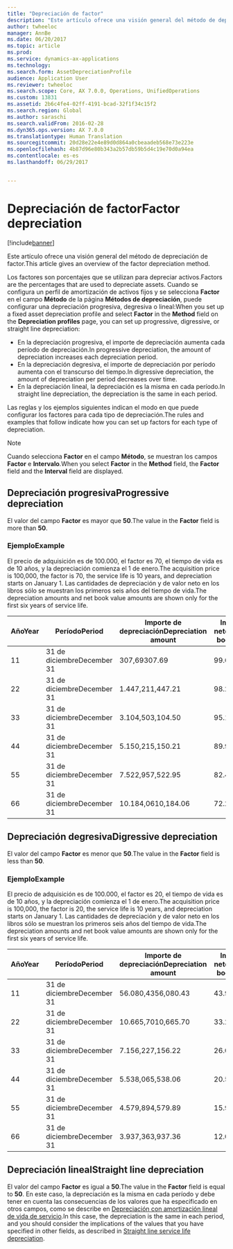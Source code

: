```yaml
---
title: "Depreciación de factor"
description: "Este artículo ofrece una visión general del método de depreciación de factor."
author: twheeloc
manager: AnnBe
ms.date: 06/20/2017
ms.topic: article
ms.prod: 
ms.service: dynamics-ax-applications
ms.technology: 
ms.search.form: AssetDepreciationProfile
audience: Application User
ms.reviewer: twheeloc
ms.search.scope: Core, AX 7.0.0, Operations, UnifiedOperations
ms.custom: 13831
ms.assetid: 2b6c4fe4-02ff-4191-bcad-32f1f34c15f2
ms.search.region: Global
ms.author: saraschi
ms.search.validFrom: 2016-02-28
ms.dyn365.ops.version: AX 7.0.0
ms.translationtype: Human Translation
ms.sourcegitcommit: 20d28e22e4e89d0d864a0cbeaadeb568e73e223e
ms.openlocfilehash: 4b87d96e80b343a2b57db59b5d4c19e70d0a94ea
ms.contentlocale: es-es
ms.lasthandoff: 06/29/2017


---
```


# <a name="factor-depreciation"></a><span data-ttu-id="9c309-103">Depreciación de factor</span><span class="sxs-lookup"><span data-stu-id="9c309-103">Factor depreciation</span></span>

[!include[banner](../includes/banner.md)]


<span data-ttu-id="9c309-104">Este artículo ofrece una visión general del método de depreciación de factor.</span><span class="sxs-lookup"><span data-stu-id="9c309-104">This article gives an overview of the factor depreciation method.</span></span>

<span data-ttu-id="9c309-105">Los factores son porcentajes que se utilizan para depreciar activos.</span><span class="sxs-lookup"><span data-stu-id="9c309-105">Factors are the percentages that are used to depreciate assets.</span></span> <span data-ttu-id="9c309-106">Cuando se configura un perfil de amortización de activos fijos y se selecciona **Factor** en el campo **Método** de la página **Métodos de depreciación**, puede configurar una depreciación progresiva, degresiva o lineal:</span><span class="sxs-lookup"><span data-stu-id="9c309-106">When you set up a fixed asset depreciation profile and select **Factor** in the **Method** field on the **Depreciation profiles** page, you can set up progressive, digressive, or straight line depreciation:</span></span>

-   <span data-ttu-id="9c309-107">En la depreciación progresiva, el importe de depreciación aumenta cada período de depreciación.</span><span class="sxs-lookup"><span data-stu-id="9c309-107">In progressive depreciation, the amount of depreciation increases each depreciation period.</span></span>
-   <span data-ttu-id="9c309-108">En la depreciación degresiva, el importe de depreciación por período aumenta con el transcurso del tiempo.</span><span class="sxs-lookup"><span data-stu-id="9c309-108">In digressive depreciation, the amount of depreciation per period decreases over time.</span></span>
-   <span data-ttu-id="9c309-109">En la depreciación lineal, la depreciación es la misma en cada período.</span><span class="sxs-lookup"><span data-stu-id="9c309-109">In straight line depreciation, the depreciation is the same in each period.</span></span>

<span data-ttu-id="9c309-110">Las reglas y los ejemplos siguientes indican el modo en que puede configurar los factores para cada tipo de depreciación.</span><span class="sxs-lookup"><span data-stu-id="9c309-110">The rules and examples that follow indicate how you can set up factors for each type of depreciation.</span></span> 

> [!NOTE] 
> <span data-ttu-id="9c309-111">Cuando selecciona **Factor** en el campo **Método**, se muestran los campos **Factor** e **Intervalo**.</span><span class="sxs-lookup"><span data-stu-id="9c309-111">When you select **Factor** in the **Method** field, the **Factor** field and the **Interval** field are displayed.</span></span>

## <a name="progressive-depreciation"></a><span data-ttu-id="9c309-112">Depreciación progresiva</span><span class="sxs-lookup"><span data-stu-id="9c309-112">Progressive depreciation</span></span>
<span data-ttu-id="9c309-113">El valor del campo **Factor** es mayor que **50**.</span><span class="sxs-lookup"><span data-stu-id="9c309-113">The value in the **Factor** field is more than **50**.</span></span>

### <a name="example"></a><span data-ttu-id="9c309-114">Ejemplo</span><span class="sxs-lookup"><span data-stu-id="9c309-114">Example</span></span>

<span data-ttu-id="9c309-115">El precio de adquisición es de 100.000, el factor es 70, el tiempo de vida es de 10 años, y la depreciación comienza el 1 de enero.</span><span class="sxs-lookup"><span data-stu-id="9c309-115">The acquisition price is 100,000, the factor is 70, the service life is 10 years, and depreciation starts on January 1.</span></span> <span data-ttu-id="9c309-116">Las cantidades de depreciación y de valor neto en los libros sólo se muestran los primeros seis años del tiempo de vida.</span><span class="sxs-lookup"><span data-stu-id="9c309-116">The depreciation amounts and net book value amounts are shown only for the first six years of service life.</span></span>

| <span data-ttu-id="9c309-117">Año</span><span class="sxs-lookup"><span data-stu-id="9c309-117">Year</span></span> | <span data-ttu-id="9c309-118">Período</span><span class="sxs-lookup"><span data-stu-id="9c309-118">Period</span></span>      | <span data-ttu-id="9c309-119">Importe de depreciación</span><span class="sxs-lookup"><span data-stu-id="9c309-119">Depreciation amount</span></span> | <span data-ttu-id="9c309-120">Importe del valor neto en los libros</span><span class="sxs-lookup"><span data-stu-id="9c309-120">Net book value amount</span></span> |
|------|-------------|---------------------|-----------------------|
| <span data-ttu-id="9c309-121">1</span><span class="sxs-lookup"><span data-stu-id="9c309-121">1</span></span>    | <span data-ttu-id="9c309-122">31 de diciembre</span><span class="sxs-lookup"><span data-stu-id="9c309-122">December 31</span></span> | <span data-ttu-id="9c309-123">307,69</span><span class="sxs-lookup"><span data-stu-id="9c309-123">307.69</span></span>              | <span data-ttu-id="9c309-124">99.692,31</span><span class="sxs-lookup"><span data-stu-id="9c309-124">99,692.31</span></span>             |
| <span data-ttu-id="9c309-125">2</span><span class="sxs-lookup"><span data-stu-id="9c309-125">2</span></span>    | <span data-ttu-id="9c309-126">31 de diciembre</span><span class="sxs-lookup"><span data-stu-id="9c309-126">December 31</span></span> | <span data-ttu-id="9c309-127">1.447,21</span><span class="sxs-lookup"><span data-stu-id="9c309-127">1,447.21</span></span>            | <span data-ttu-id="9c309-128">98.245,10</span><span class="sxs-lookup"><span data-stu-id="9c309-128">98,245.10</span></span>             |
| <span data-ttu-id="9c309-129">3</span><span class="sxs-lookup"><span data-stu-id="9c309-129">3</span></span>    | <span data-ttu-id="9c309-130">31 de diciembre</span><span class="sxs-lookup"><span data-stu-id="9c309-130">December 31</span></span> | <span data-ttu-id="9c309-131">3.104,50</span><span class="sxs-lookup"><span data-stu-id="9c309-131">3,104.50</span></span>            | <span data-ttu-id="9c309-132">95.140,60</span><span class="sxs-lookup"><span data-stu-id="9c309-132">95,140.60</span></span>             |
| <span data-ttu-id="9c309-133">4</span><span class="sxs-lookup"><span data-stu-id="9c309-133">4</span></span>    | <span data-ttu-id="9c309-134">31 de diciembre</span><span class="sxs-lookup"><span data-stu-id="9c309-134">December 31</span></span> | <span data-ttu-id="9c309-135">5.150,21</span><span class="sxs-lookup"><span data-stu-id="9c309-135">5,150.21</span></span>            | <span data-ttu-id="9c309-136">89.990,39</span><span class="sxs-lookup"><span data-stu-id="9c309-136">89,990.39</span></span>             |
| <span data-ttu-id="9c309-137">5</span><span class="sxs-lookup"><span data-stu-id="9c309-137">5</span></span>    | <span data-ttu-id="9c309-138">31 de diciembre</span><span class="sxs-lookup"><span data-stu-id="9c309-138">December 31</span></span> | <span data-ttu-id="9c309-139">7.522,95</span><span class="sxs-lookup"><span data-stu-id="9c309-139">7,522.95</span></span>            | <span data-ttu-id="9c309-140">82.467,44</span><span class="sxs-lookup"><span data-stu-id="9c309-140">82,467.44</span></span>             |
| <span data-ttu-id="9c309-141">6</span><span class="sxs-lookup"><span data-stu-id="9c309-141">6</span></span>    | <span data-ttu-id="9c309-142">31 de diciembre</span><span class="sxs-lookup"><span data-stu-id="9c309-142">December 31</span></span> | <span data-ttu-id="9c309-143">10.184,06</span><span class="sxs-lookup"><span data-stu-id="9c309-143">10,184.06</span></span>           | <span data-ttu-id="9c309-144">72.283,38</span><span class="sxs-lookup"><span data-stu-id="9c309-144">72,283.38</span></span>             |

## <a name="digressive-depreciation"></a><span data-ttu-id="9c309-145">Depreciación degresiva</span><span class="sxs-lookup"><span data-stu-id="9c309-145">Digressive depreciation</span></span>
<span data-ttu-id="9c309-146">El valor del campo **Factor** es menor que **50**.</span><span class="sxs-lookup"><span data-stu-id="9c309-146">The value in the **Factor** field is less than **50**.</span></span>

### <a name="example"></a><span data-ttu-id="9c309-147">Ejemplo</span><span class="sxs-lookup"><span data-stu-id="9c309-147">Example</span></span>

<span data-ttu-id="9c309-148">El precio de adquisición es de 100.000, el factor es 20, el tiempo de vida es de 10 años, y la depreciación comienza el 1 de enero.</span><span class="sxs-lookup"><span data-stu-id="9c309-148">The acquisition price is 100,000, the factor is 20, the service life is 10 years, and depreciation starts on January 1.</span></span> <span data-ttu-id="9c309-149">Las cantidades de depreciación y de valor neto en los libros sólo se muestran los primeros seis años del tiempo de vida.</span><span class="sxs-lookup"><span data-stu-id="9c309-149">The depreciation amounts and net book value amounts are shown only for the first six years of service life.</span></span>

| <span data-ttu-id="9c309-150">Año</span><span class="sxs-lookup"><span data-stu-id="9c309-150">Year</span></span> | <span data-ttu-id="9c309-151">Período</span><span class="sxs-lookup"><span data-stu-id="9c309-151">Period</span></span>      | <span data-ttu-id="9c309-152">Importe de depreciación</span><span class="sxs-lookup"><span data-stu-id="9c309-152">Depreciation amount</span></span> | <span data-ttu-id="9c309-153">Importe del valor neto en los libros</span><span class="sxs-lookup"><span data-stu-id="9c309-153">Net book value amount</span></span> |
|------|-------------|---------------------|-----------------------|
| <span data-ttu-id="9c309-154">1</span><span class="sxs-lookup"><span data-stu-id="9c309-154">1</span></span>    | <span data-ttu-id="9c309-155">31 de diciembre</span><span class="sxs-lookup"><span data-stu-id="9c309-155">December 31</span></span> | <span data-ttu-id="9c309-156">56.080,43</span><span class="sxs-lookup"><span data-stu-id="9c309-156">56,080.43</span></span>           | <span data-ttu-id="9c309-157">43.919,57</span><span class="sxs-lookup"><span data-stu-id="9c309-157">43,919.57</span></span>             |
| <span data-ttu-id="9c309-158">2</span><span class="sxs-lookup"><span data-stu-id="9c309-158">2</span></span>    | <span data-ttu-id="9c309-159">31 de diciembre</span><span class="sxs-lookup"><span data-stu-id="9c309-159">December 31</span></span> | <span data-ttu-id="9c309-160">10.665,70</span><span class="sxs-lookup"><span data-stu-id="9c309-160">10,665.70</span></span>           | <span data-ttu-id="9c309-161">33.253,87</span><span class="sxs-lookup"><span data-stu-id="9c309-161">33,253.87</span></span>             |
| <span data-ttu-id="9c309-162">3</span><span class="sxs-lookup"><span data-stu-id="9c309-162">3</span></span>    | <span data-ttu-id="9c309-163">31 de diciembre</span><span class="sxs-lookup"><span data-stu-id="9c309-163">December 31</span></span> | <span data-ttu-id="9c309-164">7.156,22</span><span class="sxs-lookup"><span data-stu-id="9c309-164">7,156.22</span></span>            | <span data-ttu-id="9c309-165">26.097,65</span><span class="sxs-lookup"><span data-stu-id="9c309-165">26,097.65</span></span>             |
| <span data-ttu-id="9c309-166">4</span><span class="sxs-lookup"><span data-stu-id="9c309-166">4</span></span>    | <span data-ttu-id="9c309-167">31 de diciembre</span><span class="sxs-lookup"><span data-stu-id="9c309-167">December 31</span></span> | <span data-ttu-id="9c309-168">5.538,06</span><span class="sxs-lookup"><span data-stu-id="9c309-168">5,538.06</span></span>            | <span data-ttu-id="9c309-169">20.559,59</span><span class="sxs-lookup"><span data-stu-id="9c309-169">20,559.59</span></span>             |
| <span data-ttu-id="9c309-170">5</span><span class="sxs-lookup"><span data-stu-id="9c309-170">5</span></span>    | <span data-ttu-id="9c309-171">31 de diciembre</span><span class="sxs-lookup"><span data-stu-id="9c309-171">December 31</span></span> | <span data-ttu-id="9c309-172">4.579,89</span><span class="sxs-lookup"><span data-stu-id="9c309-172">4,579.89</span></span>            | <span data-ttu-id="9c309-173">15.979,70</span><span class="sxs-lookup"><span data-stu-id="9c309-173">15,979.70</span></span>             |
| <span data-ttu-id="9c309-174">6</span><span class="sxs-lookup"><span data-stu-id="9c309-174">6</span></span>    | <span data-ttu-id="9c309-175">31 de diciembre</span><span class="sxs-lookup"><span data-stu-id="9c309-175">December 31</span></span> | <span data-ttu-id="9c309-176">3.937,36</span><span class="sxs-lookup"><span data-stu-id="9c309-176">3,937.36</span></span>            | <span data-ttu-id="9c309-177">12.042,34</span><span class="sxs-lookup"><span data-stu-id="9c309-177">12,042.34</span></span>             |

## <a name="straight-line-depreciation"></a><span data-ttu-id="9c309-178">Depreciación lineal</span><span class="sxs-lookup"><span data-stu-id="9c309-178">Straight line depreciation</span></span>
<span data-ttu-id="9c309-179">El valor del campo **Factor** es igual a **50**.</span><span class="sxs-lookup"><span data-stu-id="9c309-179">The value in the **Factor** field is equal to **50**.</span></span> <span data-ttu-id="9c309-180">En este caso, la depreciación es la misma en cada período y debe tener en cuenta las consecuencias de los valores que ha especificado en otros campos, como se describe en [Depreciación con amortización lineal de vida de servicio](straight-line-service-life-depreciation.md).</span><span class="sxs-lookup"><span data-stu-id="9c309-180">In this case, the depreciation is the same in each period, and you should consider the implications of the values that you have specified in other fields, as described in [Straight line service life depreciation](straight-line-service-life-depreciation.md).</span></span>




